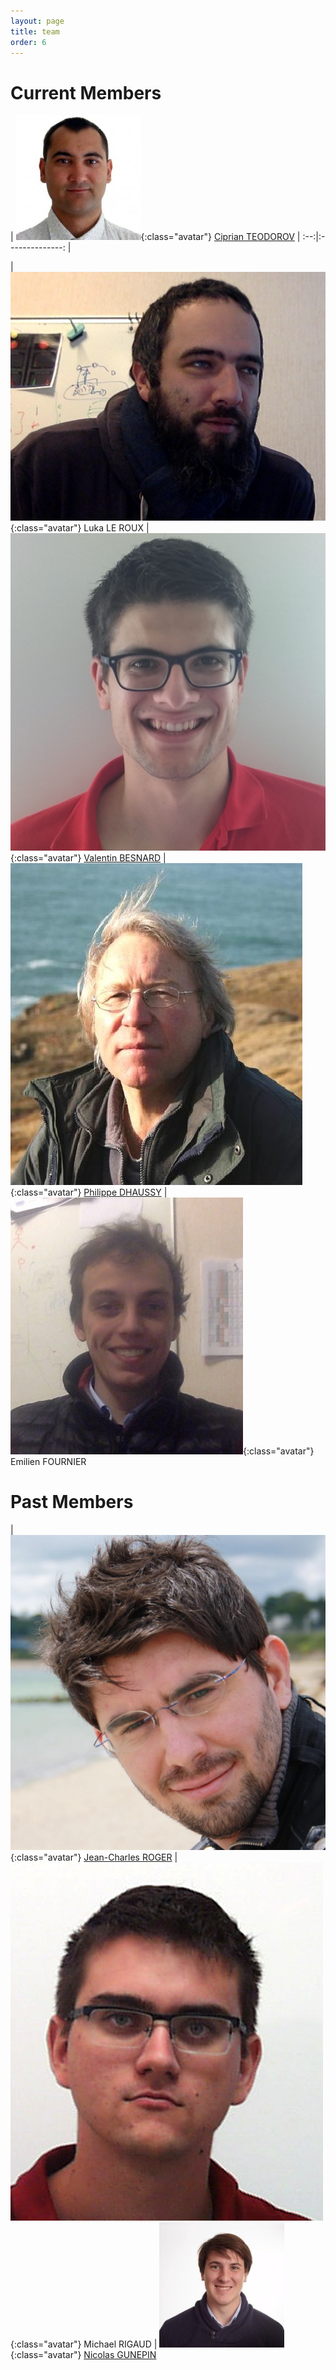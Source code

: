 ```yaml
---
layout: page
title: team
order: 6
---
```


# Current Members

| ![Cip](/images/people/cip.jpeg){:class="avatar"} [Ciprian TEODOROV](http://www.ensta-bretagne.fr/teodorov) |
:--:|:--------------:
|

| ![Luka](/images/people/luka.png){:class="avatar"} Luka LE ROUX | ![Valentin](/images/people/valentin.jpg){:class="avatar"} [Valentin BESNARD](https://www.researchgate.net/profile/Valentin_Besnard)
| ![Philippe](/images/people/Philippe.jpg){:class="avatar"} [Philippe DHAUSSY](http://www.ensta-bretagne.fr/dhaussy) | ![Emilien](/images/people/emilien.jpg){:class="avatar"} Emilien FOURNIER

# Past Members

| ![Jean-Charles](/images/people/jean-charles.jpeg){:class="avatar"} [Jean-Charles ROGER](https://www.linkedin.com/in/jeancharlesroger)
| ![Michael](/images/people/michael_rigaud.jpg){:class="avatar"} Michael RIGAUD
| ![Nicolas](/images/people/nicolas_gunepin.jpg){:class="avatar"} [Nicolas GUNEPIN](https://www.linkedin.com/in/nicolas-gunepin-07571714a/)
